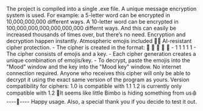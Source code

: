The project is compiled into a single .exe file.
      A unique message encryption system is used.
          For example: a 5-letter word can be encrypted in 10,000,000,000 different ways. A 10-letter word can be encrypted in 100,000,000,000,000,000,000 differnt ways. And this can easily be increased thousands of times over, but there’s no need.
            Encryption and decryption happen instantly.
               Atmospheric emojis included 💞👠
AI-resistant cipher protection.
        - The cipher is created in the format: 💋 💋 💋 💋 💋 - 1 1 1 1 1
       - The cipher consists of emojis and a key.
       - Each cipher generation creates a unique combination of emojis/key.
       - To decrypt, paste the emojis into the "Mood" window and the key into the "Mood key" window.
                                No internet connection required.
                                Anyone who receives this cipher will only be able to decrypt it using the exact same version of the program as yours.
        Version compatibility for ciphers: 1.0 is compatible with 1.1
        1.2 is currently only compatible with 1.2
                                                                    💖It seems like little Bimbo is hiding something from us🩸
                                                                                          ----🔴----
Happy usage.
Also, a special thank you if you decide to test it out.
